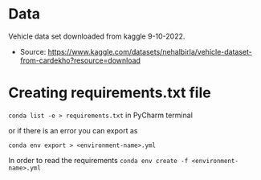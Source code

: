 # Data 
Vehicle data set downloaded from kaggle 9-10-2022. 
* Source: https://www.kaggle.com/datasets/nehalbirla/vehicle-dataset-from-cardekho?resource=download

# Creating requirements.txt file
```conda list -e > requirements.txt``` in PyCharm terminal

or if there is an error you can export as 

```conda env export > <environment-name>.yml```

In order to read the requirements
```conda env create -f <environment-name>.yml```